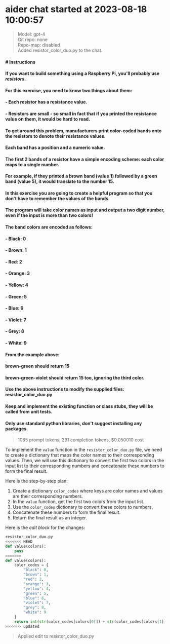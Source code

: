 
# aider chat started at 2023-08-18 10:00:57

> Model: gpt-4  
> Git repo: none  
> Repo-map: disabled  
> Added resistor_color_duo.py to the chat.  

#### # Instructions  
####   
#### If you want to build something using a Raspberry Pi, you'll probably use _resistors_.  
#### For this exercise, you need to know two things about them:  
####   
#### - Each resistor has a resistance value.  
#### - Resistors are small - so small in fact that if you printed the resistance value on them, it would be hard to read.  
####   
#### To get around this problem, manufacturers print color-coded bands onto the resistors to denote their resistance values.  
#### Each band has a position and a numeric value.  
####   
#### The first 2 bands of a resistor have a simple encoding scheme: each color maps to a single number.  
#### For example, if they printed a brown band (value 1) followed by a green band (value 5), it would translate to the number 15.  
####   
#### In this exercise you are going to create a helpful program so that you don't have to remember the values of the bands.  
#### The program will take color names as input and output a two digit number, even if the input is more than two colors!  
####   
#### The band colors are encoded as follows:  
####   
#### - Black: 0  
#### - Brown: 1  
#### - Red: 2  
#### - Orange: 3  
#### - Yellow: 4  
#### - Green: 5  
#### - Blue: 6  
#### - Violet: 7  
#### - Grey: 8  
#### - White: 9  
####   
#### From the example above:  
#### brown-green should return 15  
#### brown-green-violet should return 15 too, ignoring the third color.  
####   
#### ####  
####   
#### Use the above instructions to modify the supplied files: resistor_color_duo.py  
#### Keep and implement the existing function or class stubs, they will be called from unit tests.  
#### Only use standard python libraries, don't suggest installing any packages.  
> 1085 prompt tokens, 291 completion tokens, $0.050010 cost  

To implement the `value` function in the `resistor_color_duo.py` file, we need to create a dictionary that maps the color names to their corresponding values. Then, we will use this dictionary to convert the first two colors in the input list to their corresponding numbers and concatenate these numbers to form the final result.

Here is the step-by-step plan:

1. Create a dictionary `color_codes` where keys are color names and values are their corresponding numbers.
2. In the `value` function, get the first two colors from the input list.
3. Use the `color_codes` dictionary to convert these colors to numbers.
4. Concatenate these numbers to form the final result.
5. Return the final result as an integer.

Here is the *edit block* for the changes:

```python
resistor_color_duo.py
<<<<<<< HEAD
def value(colors):
    pass
=======
def value(colors):
    color_codes = {
        "black": 0,
        "brown": 1,
        "red": 2,
        "orange": 3,
        "yellow": 4,
        "green": 5,
        "blue": 6,
        "violet": 7,
        "grey": 8,
        "white": 9
    }
    return int(str(color_codes[colors[0]]) + str(color_codes[colors[1]]))
>>>>>>> updated
```

> Applied edit to resistor_color_duo.py  
